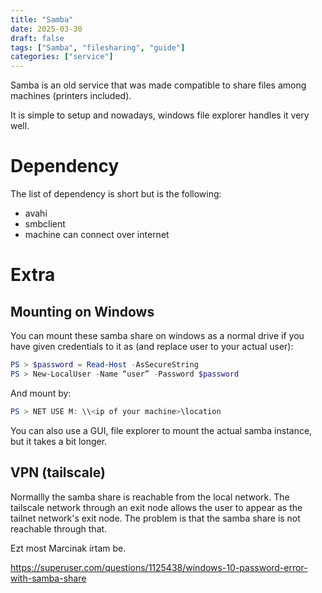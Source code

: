 ```yaml
---
title: "Samba"
date: 2025-03-30
draft: false
tags: ["Samba", "filesharing", "guide"]
categories: ["service"]
---
```


Samba is an old service that was made compatible to share files among machines (printers included).

It is simple to setup and nowadays, windows file explorer handles it very well.

# Dependency
The list of dependency is short but is the following:
- avahi
- smbclient
- machine can connect over internet

# Extra
## Mounting on Windows
You can mount these samba share on windows as a normal drive if you have given credentials to it as (and replace user to your actual user):
```powershell
PS > $password = Read-Host -AsSecureString 
PS > New-LocalUser -Name “user” -Password $password
```
And mount by:
```powershell
PS > NET USE M: \\<ip of your machine>\location
```

You can also use a GUI, file explorer to mount the actual samba instance, but it takes a bit longer.

## VPN (tailscale)

Normallly the samba share is reachable from the local network. The tailscale network through an exit node allows the user to appear as the tailnet network's exit node. The problem is that the samba share is not reachable through that.

Ezt most Marcinak írtam be.

https://superuser.com/questions/1125438/windows-10-password-error-with-samba-share